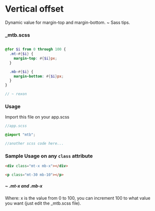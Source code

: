 # Vertical offset
Dynamic value for margin-top and margin-bottom. ~ Sass tips.

### _mtb.scss

```scss

@for $i from 0 through 100 {
  .mt-#{$i} {
    margin-top: #{$i}px;
  }

  .mb-#{$i} {
    margin-bottom: #{$i}px;
  }
}

// ~ rexon
```

### Usage 
Import this file on your app.scss

```scss
//app.scss

@import "mtb";

//another scss code here...
```

### Sample Usage on any `class` attribute

```html
<div class="mt-x mb-x"></div>

<p class="mt-30 mb-10"></p>

```
##### ~ .mt-x and .mb-x
Where: x is the value from 0 to 100, you can increment 100 to what value you want (just edit the _mtb.scss file).
